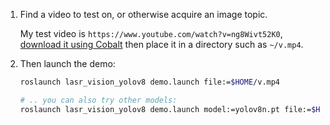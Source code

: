 1. Find a video to test on, or otherwise acquire an image topic.

   My test video is `https://www.youtube.com/watch?v=ng8Wivt52K0`, [download it using Cobalt](https://co.wukko.me/) then place it in a directory such as `~/v.mp4`.

2. Then launch the demo:

   ```bash
   roslaunch lasr_vision_yolov8 demo.launch file:=$HOME/v.mp4

   # .. you can also try other models:
   roslaunch lasr_vision_yolov8 demo.launch model:=yolov8n.pt file:=$HOME/v.mp4
   ```
